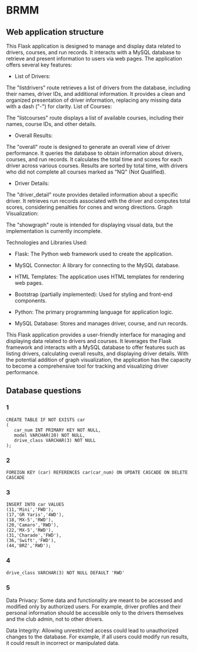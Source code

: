 # BRMM

## Web application structure
This Flask application is designed to manage and display data related to drivers, courses, and run records. It interacts with a MySQL database to retrieve and present information to users via web pages. The application offers several key features:

- List of Drivers:

The "listdrivers" route retrieves a list of drivers from the database, including their names, driver IDs, and additional information.
It provides a clean and organized presentation of driver information, replacing any missing data with a dash ("-") for clarity.
List of Courses:

The "listcourses" route displays a list of available courses, including their names, course IDs, and other details.

- Overall Results:

The "overall" route is designed to generate an overall view of driver performance.
It queries the database to obtain information about drivers, courses, and run records.
It calculates the total time and scores for each driver across various courses.
Results are sorted by total time, with drivers who did not complete all courses marked as "NQ" (Not Qualified).

- Driver Details:

The "driver_detail" route provides detailed information about a specific driver.
It retrieves run records associated with the driver and computes total scores, considering penalties for cones and wrong directions.
Graph Visualization:

The "showgraph" route is intended for displaying visual data, but the implementation is currently incomplete.

Technologies and Libraries Used:

- Flask: The Python web framework used to create the application.

- MySQL Connector: A library for connecting to the MySQL database.

- HTML Templates: The application uses HTML templates for rendering web pages.

- Bootstrap (partially implemented): Used for styling and front-end components.

- Python: The primary programming language for application logic.

- MySQL Database: Stores and manages driver, course, and run records.

This Flask application provides a user-friendly interface for managing and displaying data related to drivers and courses. It leverages the Flask framework and interacts with a MySQL database to offer features such as listing drivers, calculating overall results, and displaying driver details. With the potential addition of graph visualization, the application has the capacity to become a comprehensive tool for tracking and visualizing driver performance.

## Database questions

### 1
```{sql}
CREATE TABLE IF NOT EXISTS car
(
   car_num INT PRIMARY KEY NOT NULL,
   model VARCHAR(20) NOT NULL,
   drive_class VARCHAR(3) NOT NULL
);
```

### 2
```{sql}
FOREIGN KEY (car) REFERENCES car(car_num) ON UPDATE CASCADE ON DELETE CASCADE
```

### 3
```{sql}
INSERT INTO car VALUES
(11,'Mini','FWD'),
(17,'GR Yaris','4WD'),
(18,'MX-5','RWD'),
(20,'Camaro','RWD'),
(22,'MX-5','RWD'),
(31,'Charade','FWD'),
(36,'Swift','FWD'),
(44,'BRZ','RWD');
```

### 4
```{sql}
drive_class VARCHAR(3) NOT NULL DEFAULT 'RWD'
```

### 5
Data Privacy: Some data and functionality are meant to be accessed and modified only by authorized users. For example, driver profiles and their personal information should be accessible only to the drivers themselves and the club admin, not to other drivers.

Data Integrity: Allowing unrestricted access could lead to unauthorized changes to the database. For example, if all users could modify run results, it could result in incorrect or manipulated data.
